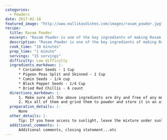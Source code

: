 ```yaml
--- 
categories: 
  - Powders
date: 2017-02-18
featured_image: "http://www.mallikasdishes.com/images/rasam_powder.jpg"
recipe:
  title: Rasam Powder
  excerpt: "Rasam Powder is one of the key ingredients of making Rasam, a spicy soup that is eaten with Rice, Idlis and other breakfast items."
  description: "Rasam Powder is one of the key ingredients of making Rasam, a spicy soup that is eaten with Rice, Idlis and other breakfast items."
  cook_time: "10 minutes"
  prep_time: "1 minute"
  servings: "15 servings"
  difficulty: Low difficulty
  ingredients_markdown: |-
      * Coriander Seeds - 1 Cup
      * Pigeon Peas Split and Skinned - 1 Cup
      * Cumin Seeds - 1/4 cup
      * Black Pepper Seeds - 1/4 Cup
      * Dried Red Chillis - 6 count
  directions_markdown: |-
      1. Make sure all the above ingredients are dry and free of any moisture.
      2. Mix all of them and grind them to powder and store it in an air-tight container.
  preparation_details: |-
      None
  other_details: |-
      Tip: If you have access to sunlight, leave the mixture under sunlight for about an hour before grinding them.
  additional_comments: |-
      Additional comments, closing statement...etc
---
```

